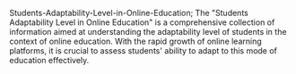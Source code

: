 Students-Adaptability-Level-in-Online-Education;
The "Students Adaptability Level in Online Education" is a comprehensive collection of information aimed at understanding the adaptability level of students in the context of online education. With the rapid growth of online learning platforms, it is crucial to assess students' ability to adapt to this mode of education effectively.



